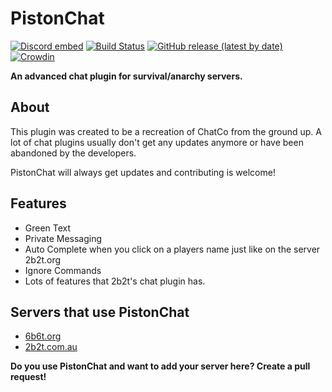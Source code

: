 # PistonChat
[![Discord embed](https://discordapp.com/api/guilds/739784741124833301/embed.png)](https://discord.gg/CDrcxzH)
[![Build Status](https://ci.codemc.io/buildStatus/icon?job=AlexProgrammerDE%2FPistonChat)](https://ci.codemc.io/job/AlexProgrammerDE/job/PistonChat/)
[![GitHub release (latest by date)](https://img.shields.io/github/v/release/AlexProgrammerDE/PistonChat)](https://github.com/AlexProgrammerDE/PistonChat/releases)
[![Crowdin](https://badges.crowdin.net/pistonchat/localized.svg)](https://crowdin.com/project/pistonchat)

**An advanced chat plugin for survival/anarchy servers.**

## About
This plugin was created to be a recreation of ChatCo from the ground up.
A lot of chat plugins usually don't get any updates anymore or have been abandoned by the developers. 

PistonChat will always get updates and contributing is welcome!

## Features
* Green Text
* Private Messaging
* Auto Complete when you click on a players name just like on the server 2b2t.org
* Ignore Commands
* Lots of features that 2b2t's chat plugin has.

## Servers that use PistonChat
* [6b6t.org](https://www.6b6t.org)
* [2b2t.com.au](https://namemc.com/server/2b2t.com.au)

**Do you use PistonChat and want to add your server here? Create a pull request!**

